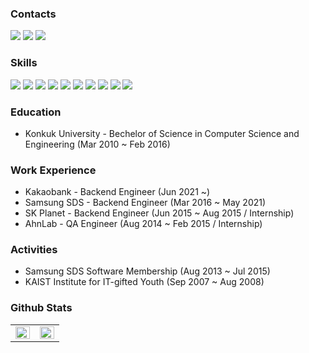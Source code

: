 ### Contacts
<a href="https://dev-aiden.com"><img src="https://img.shields.io/badge/-Blog-black?style=flat-square&logo=github&link=https://dev-aiden.com/"/></a>
<a href="https://www.linkedin.com/in/gwangyong-jeong"><img src="https://img.shields.io/badge/-LinkedIn-blue?style=flat-square&logo=Linkedin&logoColor=white&link=https://www.linkedin.com/in/gwangyong-jeong"/></a>
<a href="mailto:tyjk32@gmail.com"><img src="https://img.shields.io/badge/Mail-d14836?style=flat-square&logo=Gmail&logoColor=white&link=mailto:tyjk32@gmail.com"/></a>
	
### Skills
<img src="https://img.shields.io/badge/Spring%20Boot-6db33f?style=flat-square&logo=Spring%20Boot&logoColor=white"/></a>
<img src="https://img.shields.io/badge/Spring%20Data%20JPA-6db33f?style=flat-square&logo=Spring&logoColor=white"/></a>
<img src="https://img.shields.io/badge/Java-007396?style=flat-square&logo=Java&logoColor=white"/></a>
<img src="https://img.shields.io/badge/C-a8b9cc?style=flat-square&logo=C&logoColor=white"/></a>
<img src="https://img.shields.io/badge/C%2B%2B-00599c?style=flat-square&logo=C%2B%2B&logoColor=white"/></a>
<img src="https://img.shields.io/badge/Node.js-339933?style=flat-square&logo=Node.js&logoColor=white"/></a>
<img src="https://img.shields.io/badge/MySQL-4479a1?style=flat-square&logo=MySQL&logoColor=white"/></a>
<img src="https://img.shields.io/badge/MariaDB-003545?style=flat-square&logo=MariaDB&logoColor=white"/></a>
<img src="https://img.shields.io/badge/Redis-dc382d?style=flat-square&logo=Redis&logoColor=white"/></a>
<img src="https://img.shields.io/badge/Apache%20Cassandra-1287b1?style=flat-square&logo=Apache%20Cassandra&logoColor=white"/></a>


### Education
* Konkuk University - Bechelor of Science in Computer Science and Engineering (Mar 2010 ~ Feb 2016)

### Work Experience
* Kakaobank - Backend Engineer (Jun 2021 ~)
* Samsung SDS - Backend Engineer (Mar 2016 ~ May 2021)
* SK Planet - Backend Engineer (Jun 2015 ~ Aug 2015 / Internship)
* AhnLab - QA Engineer (Aug 2014 ~ Feb 2015 / Internship)

### Activities
* Samsung SDS Software Membership (Aug 2013 ~ Jul 2015)
* KAIST Institute for IT-gifted Youth (Sep 2007 ~ Aug 2008)

### Github Stats  
<table><tr><td valign="top" width="50%">
<img src="https://github-readme-stats.vercel.app/api?username=dev-aiden&show_icons=true&count_private=true&hide_border=true" align="left" style="width: 100%" />
</td><td valign="top" width="50%">
<img src="https://github-readme-stats.vercel.app/api/top-langs/?username=dev-aiden&hide_border=true&layout=compact" align="left" style="width: 100%" />
</td></tr></table>  
<br/>  

<!--
**dev-aiden/dev-aiden** is a ✨ _special_ ✨ repository because its `README.md` (this file) appears on your GitHub profile.

Here are some ideas to get you started:

- 🔭 I’m currently working on ...
- 🌱 I’m currently learning ...
- 👯 I’m looking to collaborate on ...
- 🤔 I’m looking for help with ...
- 💬 Ask me about ...
- 📫 How to reach me: ...
- 😄 Pronouns: ...
- ⚡ Fun fact: ...
-->

